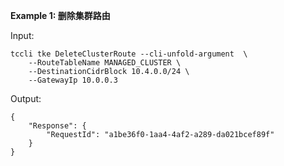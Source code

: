 **Example 1: 删除集群路由**



Input: 

```
tccli tke DeleteClusterRoute --cli-unfold-argument  \
    --RouteTableName MANAGED_CLUSTER \
    --DestinationCidrBlock 10.4.0.0/24 \
    --GatewayIp 10.0.0.3
```

Output: 
```
{
    "Response": {
        "RequestId": "a1be36f0-1aa4-4af2-a289-da021bcef89f"
    }
}
```

